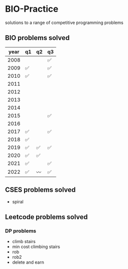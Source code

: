 # BIO-Practice
solutions to a range of competitive programming problems

## BIO problems solved
| year 	| q1 	| q2 	| q3 	|
|------	|----	|----	|----	|
| 2008 	|    	|    	| ✅ 	|
| 2009 	| ✅  	|    	| ✅  	|
| 2010 	| ✅ 	|     | ✅  	|
| 2011 	|    	|    	|    	|
| 2012 	|    	|    	|    	|
| 2013 	|    	|    	|    	|
| 2014 	|    	|    	|    	|
| 2015 	|    	|    	| ✅ 	|
| 2016 	|    	|    	|    	|
| 2017 	| ✅  |    	| ✅  	|
| 2018 	| ✅  |    	|    	|
| 2019 	| ✅  | ✅  	| ✅  	|
| 2020 	| ✅  | ✅  	|    	|
| 2021 	| ✅ 	|    	| ✅  	|
| 2022 	| ✅  	| 〰️ 	| ✅  	|

## CSES problems solved 
- spiral

## Leetcode problems solved
### DP problems
 - climb stairs
 - min cost climbing stairs
 - rob
 - rob2
 - delete and earn
